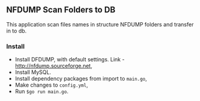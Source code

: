 ## NFDUMP Scan Folders to DB

This application scan files names in structure NFDUMP folders and transfer in to db.

### Install
* Install DFDUMP, with default settings. Link - http://nfdump.sourceforge.net,
* Install MySQL.
* Install dependency packages from import to `main.go`,
* Make changes to `config.yml`,
* Run `$go run main.go`.
